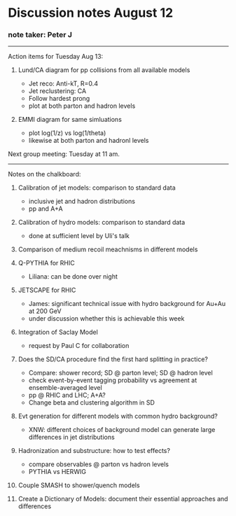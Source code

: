 # Discussion notes August 12

### note taker: Peter J

<hr>

Action items for Tuesday Aug 13:

1. Lund/CA diagram for pp collisions from all available models
   * Jet reco: Anti-kT, R=0.4
   * Jet reclustering: CA
   * Follow hardest prong
   * plot at both parton and hadron levels
   
2. EMMI diagram for same simluations
   * plot log(1/z) vs log(1/theta)
   * likewise at both parton and hadronl levels
   
Next group meeting: Tuesday at 11 am.

<hr>

Notes on the chalkboard:

1. Calibration of jet models: comparison to standard data
   * inclusive jet and hadron distributions
   * pp and A+A

2. Calibration of hydro models: comparison to standard data
   * done at sufficient level by Uli's talk
   
3. Comparison of medium recoil meachnisms in different models

4. Q-PYTHIA for RHIC
   * Liliana: can be done over night
   
5. JETSCAPE for RHIC
   * James: significant technical issue with hydro background for Au+Au at 200 GeV
   * under discussion whether this is achievable this week
   
6. Integration of Saclay Model
   * request by Paul C for collaboration
   
7. Does the SD/CA procedure find the first hard splitting in practice?
   * Compare: shower record; SD @ parton level; SD @ hadron level
   * check event-by-event tagging probability vs agreement at ensemble-averaged level
   * pp @ RHIC and LHC; A+A?
   * Change beta and clustering algorithm in SD
   
8. Evt generation for different models with common hydro background?
   * XNW: different choices of background model can generate large differences in jet distributions
   
9. Hadronization and substructure: how to test effects?
   * compare observables @ parton vs hadron levels
   * PYTHIA vs HERWIG
   
10. Couple SMASH to shower/quench models

11. Create a Dictionary of Models: document their essential approaches and differences
   
